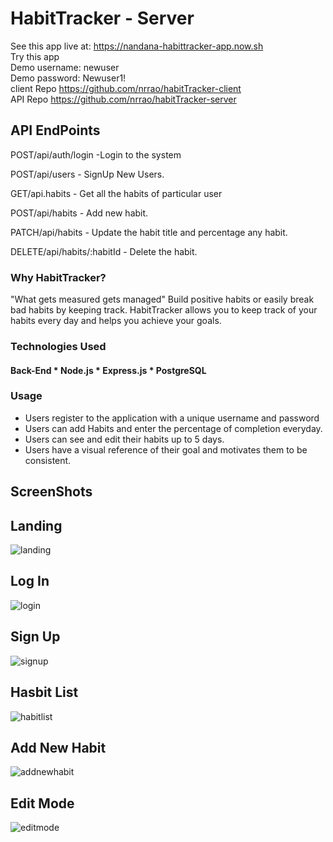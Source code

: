 # HabitTracker - Server

See this app live at: https://nandana-habittracker-app.now.sh<br/>
Try this app<br/>
Demo username: newuser<br/>
Demo password: Newuser1!<br/>
client Repo https://github.com/nrrao/habitTracker-client<br/>
API Repo https://github.com/nrrao/habitTracker-server<br/>

## API EndPoints

POST/api/auth/login -Login to the system 

POST/api/users - SignUp New Users.

GET/api.habits - Get all the habits of particular user

POST/api/habits - Add new habit.

PATCH/api/habits - Update the habit title and percentage any habit.

DELETE/api/habits/:habitId - Delete the habit.

### Why HabitTracker?
"What gets measured gets managed"
Build positive habits or easily break bad habits by keeping track.
HabitTracker allows you to keep track of your habits every day and helps you achieve your goals.

### Technologies Used

#### Back-End * Node.js * Express.js * PostgreSQL

### Usage

* Users register to the application with a unique username and password 
* Users can add Habits and enter the percentage of completion everyday.
* Users can see and edit their habits up to 5 days. 
* Users have a visual reference of their goal and motivates them to be consistent. 

## ScreenShots

## Landing
![landing](https://user-images.githubusercontent.com/25930687/69060656-b827d380-09e5-11ea-871a-e13469ff0833.PNG)
## Log In
![login](https://user-images.githubusercontent.com/25930687/69060786-f7562480-09e5-11ea-9353-ee22fa59643b.PNG)
## Sign Up
![signup](https://user-images.githubusercontent.com/25930687/69061271-d17d4f80-09e6-11ea-9eed-2f5adb20e979.PNG)
## Hasbit List
![habitlist](https://user-images.githubusercontent.com/25930687/69060815-03da7d00-09e6-11ea-9484-bedfa5259152.PNG)
## Add New Habit
![addnewhabit](https://user-images.githubusercontent.com/25930687/69060827-0b018b00-09e6-11ea-9136-82738a40f6b4.PNG)
## Edit Mode
![editmode](https://user-images.githubusercontent.com/25930687/69060821-08069a80-09e6-11ea-9808-41cc32c80aa1.PNG)





